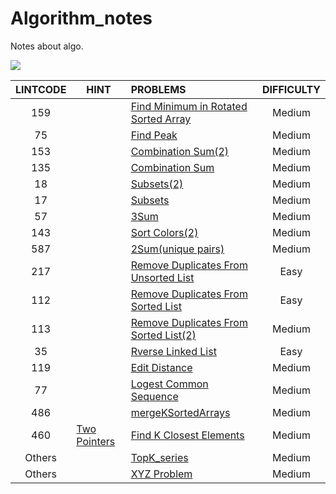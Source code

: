 # Algorithm_notes
Notes about algo.

![](https://img.shields.io/badge/language-Python-red.svg)



| LINTCODE | HINT                                                         | PROBLEMS                                                     | DIFFICULTY |
| :------: | ------------------------------------------------------------ | :----------------------------------------------------------- | :--------: |
|   159    |                                                              | [Find Minimum in Rotated Sorted Array](https://github.com/javamore/Algo_World/blob/master/Binary%20Search/Find_Minimum_in_Rotated_Sorted_%20Array.py) |   Medium   |
|    75    |                                                              | [Find Peak](https://github.com/javamore/Algo_World/blob/master/Binary%20Search/Find_Peak.py) |   Medium   |
|   153    |                                                              | [Combination Sum(2)](https://github.com/javamore/Algo_World/blob/master/Implicit%20Graph%20DFS/Combination%20Sum%20(2).py) |   Medium   |
|   135    |                                                              | [Combination Sum](https://github.com/javamore/Algo_World/blob/master/Implicit%20Graph%20DFS/Combination%20Sum.py) |   Medium   |
|    18    |                                                              | [Subsets(2)](https://github.com/javamore/Algo_World/blob/master/Implicit%20Graph%20DFS/Subsets(2).py) |   Medium   |
|    17    |                                                              | [Subsets](https://github.com/javamore/Algo_World/blob/master/Implicit%20Graph%20DFS/Subsets.py) |   Medium   |
|    57    |                                                              | [3Sum](https://github.com/javamore/Algo_World/blob/master/Two%20Pointers/3Sum.py) |   Medium   |
|   143    |                                                              | [Sort Colors(2)](https://github.com/javamore/Algo_World/blob/master/Two%20Pointers/Sort_Colors(2).py) |   Medium   |
|   587    |                                                              | [2Sum(unique pairs)](https://github.com/javamore/Algo_World/blob/master/Two%20Pointers/Two_Sum(unique%20pairs).py) |   Medium   |
|   217    |                                                              | [Remove Duplicates From Unsorted List](https://github.com/javamore/Algo_World/blob/master/VERY_Classical/Linked-List/Remove-Duplicates-from-Unsorted-List.py) |    Easy    |
|   112    |                                                              | [Remove Duplicates From Sorted List](https://github.com/javamore/Algo_World/blob/master/VERY_Classical/Linked-List/Remove-duplicates-from-sorted-list%20.py) |    Easy    |
|   113    |                                                              | [Remove Duplicates From Sorted List(2)](https://github.com/javamore/Algo_World/blob/master/VERY_Classical/Linked-List/Remove-duplicates-from-sorted-list2.py) |   Medium   |
|    35    |                                                              | [Rverse Linked List](https://github.com/javamore/Algo_World/blob/master/VERY_Classical/Linked-List/Reverse%20Linked%20List.py) |    Easy    |
|   119    |                                                              | [Edit Distance](https://github.com/javamore/Algo_World/blob/master/VERY_Classical/Edit%20Distance.py) |   Medium   |
|    77    |                                                              | [Logest Common Sequence](https://github.com/javamore/Algo_World/blob/master/VERY_Classical/Longest%20Common%20Subsequence.py) |   Medium   |
|   486    |                                                              | [mergeKSortedArrays](https://github.com/javamore/Algo_World/blob/master/VERY_Classical/mergeKSortedArrays.py) |   Medium   |
|   460    | [Two Pointers](https://github.com/javamore/Algo_World/blob/master/Two%20Pointers) | [Find K Closest Elements](https://github.com/javamore/Algo_World/blob/master/Two%20Pointers/Find%20K%20Closest%20Elements.py) |   Medium   |
|  Others  |                                                              | [TopK_series](https://github.com/javamore/Algo_World/blob/master/VERY_Classical/TopK_series.py) |   Medium   |
|  Others  |                                                              | [XYZ Problem](https://github.com/javamore/Algo_World/blob/master/VERY_Classical/xyz.py) |   Medium   |

